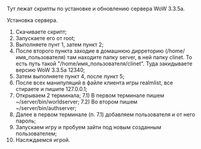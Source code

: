 Тут лежат скрипты по установке и обновлению сервера WoW 3.3.5a. 

Установка сервера.
1) Скачиваете скрипт;
2) Запускаете его от root;
3) Выполняете пунт 1, затем пункт 2;
4) После второго пункта заходие в домашнюю дирреторию (/home/имя_пользователя) там находите папку server, в ней папку clinet.
То есть путь такой "/home/имя_пользователя/clinet". Туда закидываете версию WoW 3.3.5a 12340;
5) Затем выполняете пункт 4, после пункт 5;
6) После всех манипуляций в файле клиента игры realmlist, все стираете и пишите 127.0.0.1;
7) Открываем 2 терминала;
7.1) В первом терминале пишем ~/server/bin/worldserver;
7.2) Во втором пишем ~/server/bin/authserver;
8) Далее в первом терминале (п. 7.1) добавляем пользователя и от него пароль;
9) Запускаем игру и пробуем зайти под новым созданным пользователем;
10) Наслждаемся игрой.
